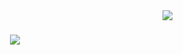 <img align="right" src="https://visitor-badge.laobi.icu/badge?page_id=MAlkisla.MAlkisla">

<h1 align="center">
  <a href="https://git.io/typing-svg">
    <img src="https://readme-typing-svg.herokuapp.com/?lines=Hello,+There!+👋;I'am+Meriç+Alkışla...;Nice+to+meet+you!&center=true&size=30">
  </a>
</h1>
